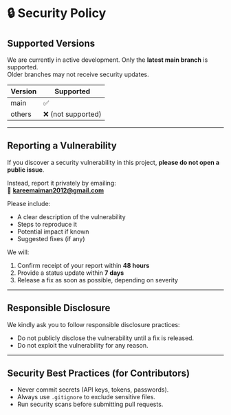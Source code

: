 # 🔒 Security Policy

## Supported Versions
We are currently in active development. Only the **latest main branch** is supported.  
Older branches may not receive security updates.

| Version  | Supported          |
| -------- | ------------------ |
| main     | ✅                 |
| others   | ❌ (not supported) |

---

## Reporting a Vulnerability
If you discover a security vulnerability in this project, **please do not open a public issue**.  

Instead, report it privately by emailing:  
📧 **kareemaiman2012@gmail.com**

Please include:
- A clear description of the vulnerability
- Steps to reproduce it
- Potential impact if known
- Suggested fixes (if any)

We will:
1. Confirm receipt of your report within **48 hours**  
2. Provide a status update within **7 days**  
3. Release a fix as soon as possible, depending on severity  

---

## Responsible Disclosure
We kindly ask you to follow responsible disclosure practices:
- Do not publicly disclose the vulnerability until a fix is released.  
- Do not exploit the vulnerability for any reason.  

---

## Security Best Practices (for Contributors)
- Never commit secrets (API keys, tokens, passwords).  
- Always use `.gitignore` to exclude sensitive files.  
- Run security scans before submitting pull requests.  
